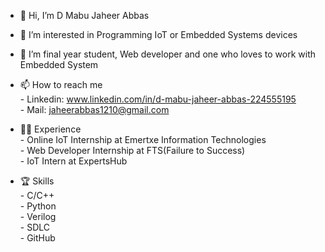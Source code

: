 - 👋 Hi, I’m D Mabu Jaheer Abbas
- 👀 I’m interested in Programming IoT or Embedded Systems devices
- 🌱 I’m final year student, Web developer and one who loves to work with Embedded System
- 📫 How to reach me <br/>
      - Linkedin: www.linkedin.com/in/d-mabu-jaheer-abbas-224555195<br/>
      - Mail: jaheerabbas1210@gmail.com
      
- 👨‍🎓 Experience <br/>
      - Online IoT Internship at Emertxe Information Technologies<br/>
      - Web Developer Internship at FTS(Failure to Success)<br/>
      - IoT Intern at ExpertsHub

- 🏆 Skills <br/>
      - C/C++<br/>
      - Python<br/>
      - Verilog<br/>
      - SDLC<br/>
      - GitHub

<!---
abbas-dm/abbas-dm is a ✨ special ✨ repository because its `README.md` (this file) appears on your GitHub profile.
You can click the Preview link to take a look at your changes.
--->
